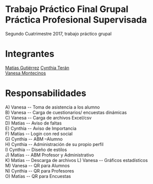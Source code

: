 # Trabajo Práctico Final Grupal Práctica Profesional Supervisada
Segundo Cuatrimestre 2017, trabajo práctico grupal

# Integrantes
<a href="https://github.com/Mategas">Matías Gutiérrez</a>
<a href="https://github.com/cynter">Cynthia Terán</a>  
<a href="https://github.com/vanesamontecinos">Vanesa Montecinos</a>  

# Responsabilidades

A) Vanesa -- Toma de asistencia a los alumno <br>
B) Vanesa -- Carga de cuestionarios/ encuestas dinámicas <br>
C) Vanesa -- Carga de archivos Excel/csv <br>
D) Matías -- Aviso de faltas <br>
E) Cynthia -- Aviso de Importancia <br>
F) Matías -- Login con red social <br>
G) Cynthia -- ABM –Alumno <br>
H) Cynthia -- Administración de su propio perfil <br>
I) Cynthia -- Diseño de estilos <br>
J) Matías -- ABM Profesor y Administrativo <br>
K) Matías -- Descarga de archivos L) Vanesa -- Gráficos estadísticos <br>
M) Vanesa -- QR para Alumnos <br>
N) Cynthia -- QR para Profesores <br>
O) Matías -- QR para Encuestas